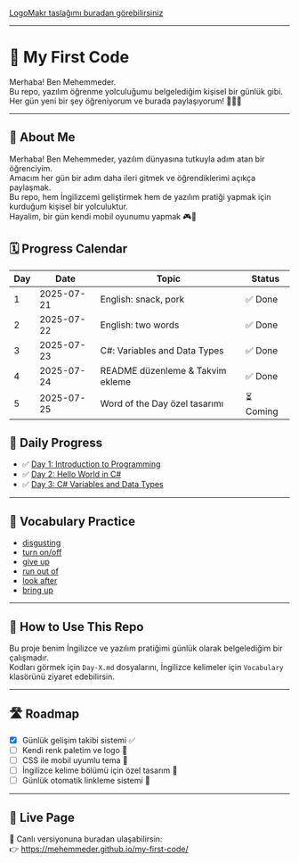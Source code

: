 [LogoMakr taslağımı buradan görebilirsiniz](https://app.logomakr.com/8afsda)

---

# 🚀 My First Code

Merhaba! Ben Mehemmeder.  
Bu repo, yazılım öğrenme yolculuğumu belgelediğim kişisel bir günlük gibi.  
Her gün yeni bir şey öğreniyorum ve burada paylaşıyorum! 👨‍💻✨

---

## 📇 About Me

Merhaba! Ben Mehemmeder, yazılım dünyasına tutkuyla adım atan bir öğrenciyim.  
Amacım her gün bir adım daha ileri gitmek ve öğrendiklerimi açıkça paylaşmak.  
Bu repo, hem İngilizcemi geliştirmek hem de yazılım pratiği yapmak için kurduğum kişisel bir yolculuktur.  
Hayalim, bir gün kendi mobil oyunumu yapmak 🎮🚀

## 🗓️ Progress Calendar

| Day | Date       | Topic                             | Status   |
|-----|------------|-----------------------------------|----------|
| 1   | 2025-07-21 | English: snack, pork              | ✅ Done  |
| 2   | 2025-07-22 | English: two words                | ✅ Done  |
| 3   | 2025-07-23 | C#: Variables and Data Types      | ✅ Done  |
| 4   | 2025-07-24 | README düzenleme & Takvim ekleme  | ✅ Done  |
| 5   | 2025-07-25 | Word of the Day özel tasarımı     | ⏳ Coming |

## 📅 Daily Progress

- ✅ [Day 1: Introduction to Programming](Day-1.md)
- ✅ [Day 2: Hello World in C#](Day-2.md)
- ✅ [Day 3: C# Variables and Data Types](Day-3.md)

---

## 📘 Vocabulary Practice

- [disgusting](vocabulary/disgusting.md)
- [turn on/off](vocabulary/turn-on-off.md)
- [give up](vocabulary/give-up.md)
- [run out of](vocabulary/run-out-off.md)
- [look after](vocabulary/look-after.md)
- [bring up](vocabulary/bring-up.md)
---

## 📌 How to Use This Repo

Bu proje benim İngilizce ve yazılım pratiğimi günlük olarak belgelediğim bir çalışmadır.  
Kodları görmek için `Day-X.md` dosyalarını, İngilizce kelimeler için `Vocabulary` klasörünü ziyaret edebilirsin.

---

## 🛣️ Roadmap

- [x] Günlük gelişim takibi sistemi ✅  
- [ ] Kendi renk paletim ve logo 🎨  
- [ ] CSS ile mobil uyumlu tema 📱  
- [ ] İngilizce kelime bölümü için özel tasarım 📘  
- [ ] Günlük otomatik linkleme sistemi 🔗

---

## 🔗 Live Page

📲 Canlı versiyonuna buradan ulaşabilirsin:  
👉 https://mehemmeder.github.io/my-first-code/
